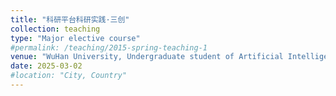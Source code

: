 ```yaml
---
title: "科研平台科研实践·三创"
collection: teaching
type: "Major elective course"
#permalink: /teaching/2015-spring-teaching-1
venue: "WuHan University, Undergraduate student of Artificial Intelligence, Class of 2021"
date: 2025-03-02
#location: "City, Country"
---
```

